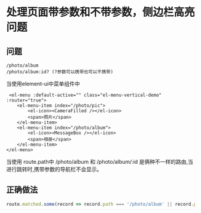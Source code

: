 # 处理页面带参数和不带参数，侧边栏高亮问题

## 问题
```
/photo/album
/photo/album:id? (?参数可以携带也可以不携带)
```

当使用element-ui中菜单组件中

```vue
 <el-menu :default-active="" class="el-menu-vertical-demo" :router="true">
    <el-menu-item index="/photo/pic">
        <el-icon><CameraFilled /></el-icon>
        <span>照片</span>
    </el-menu-item>
    <el-menu-item index="/photo/album">
        <el-icon><MessageBox /></el-icon>
        <span>相册</span>
    </el-menu-item>
</el-menu>
```

当使用 route.path中 /photo/album 和 /photo/album/:id 是俩种不一样的路由,当进行跳转时,携带参数的导航栏不会显示。

## 正确做法

```js
route.matched.some(record => record.path === '/photo/album' || record.path === '/photo/album/:id')
```